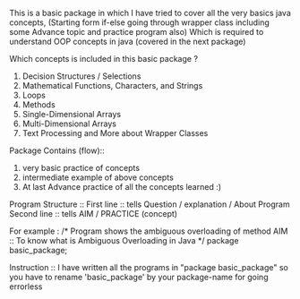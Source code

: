 This is a basic package in which I have tried to cover all the very basics java concepts,
(Starting form if-else going through wrapper class including some Advance topic and practice program also)
Which is required to understand OOP concepts in java (covered in the next package)


Which concepts is included in this basic package ?
1. Decision Structures / Selections
2. Mathematical Functions, Characters, and Strings
3. Loops
4. Methods
5. Single-Dimensional Arrays
6. Multi-Dimensional Arrays
7. Text Processing and More about Wrapper Classes


Package Contains (flow)::
1. very basic practice of concepts
2. intermediate example of above concepts
3. At last Advance practice of all the concepts learned :)


Program Structure ::
First line :: tells Question / explanation / About Program
Second line :: tells AIM / PRACTICE (concept)

For example : /*
              Program shows the ambiguous overloading of method
              AIM :: To know what is Ambiguous Overloading in Java
               */
               package basic_package;


Instruction ::
I have written all the programs in "package basic_package"
so you have to rename 'basic_package' by your package-name for going errorless
